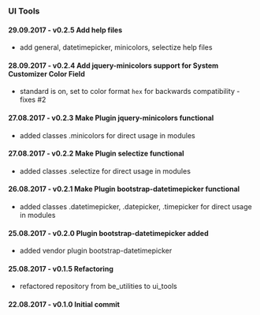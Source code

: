 ### UI Tools

#### 29.09.2017 - v0.2.5 Add help files
 
- add general, datetimepicker, minicolors, selectize help files

#### 28.09.2017 - v0.2.4 Add jquery-minicolors support for System Customizer Color Field
 
- standard is on, set to color format `hex` for backwards compatibility - fixes #2

#### 27.08.2017 - v0.2.3 Make Plugin jquery-minicolors functional
 
- added classes .minicolors for direct usage in modules

#### 27.08.2017 - v0.2.2 Make Plugin selectize functional
 
- added classes .selectize for direct usage in modules

#### 26.08.2017 - v0.2.1 Make Plugin bootstrap-datetimepicker functional
 
- added classes .datetimepicker, .datepicker, .timepicker for direct usage in modules

#### 25.08.2017 - v0.2.0 Plugin bootstrap-datetimepicker added

- added vendor plugin bootstrap-datetimepicker

#### 25.08.2017 - v0.1.5 Refactoring

- refactored repository from be_utilities to ui_tools

#### 22.08.2017 - v0.1.0 Initial commit

